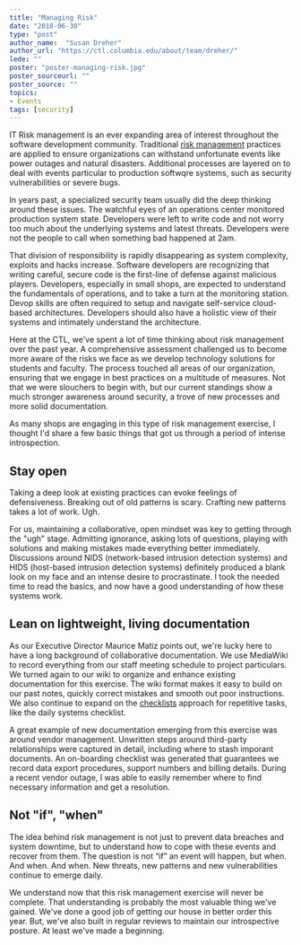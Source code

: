 ```yaml
---
title: "Managing Risk"
date: "2018-06-30"
type: "post"
author_name:  "Susan Dreher"
author_url: "https://ctl.columbia.edu/about/team/dreher/"
lede: ""
poster: "poster-managing-risk.jpg"
poster_sourceurl: ""
poster_source: ""
topics: 
- Events
tags: [security]
---
```


IT Risk management is an ever expanding area of interest throughout the software development community. Traditional [risk management](https://en.wikipedia.org/wiki/Risk_management) practices are applied to ensure organizations can withstand unfortunate events like power outages and natural disasters. Additional processes are layered on to deal with events particular to production softwqre systems, such as security vulnerabilities or severe bugs.

In years past, a specialized security team usually did the deep thinking around these issues. The watchful eyes of an operations center monitored production system state. Developers were left to write code and not worry too much about the underlying systems and latest threats. Developers were not the people to call when something bad happened at 2am.

That division of responsibility is rapidly disappearing as system complexity, exploits and hacks increase. Software developers are recognizing that writing careful, secure code is the first-line of defense against malicious players. Developers, especially in small shops, are expected to understand the fundamentals of operations, and to take a turn at the monitoring station. Devop skills are often required to setup and navigate self-service cloud-based architectures. Developers should also have a holistic view of their systems and intimately understand the architecture.

Here at the CTL, we've spent a lot of time thinking about risk management over the past year. A comprehensive assessment challenged us to become more aware of the risks we face as we develop technology solutions for students and faculty. The process touched all areas of our organization, ensuring that we engage in best practices on a multitude of measures. Not that we were slouchers to begin with, but our current standings show a much stronger awareness around security, a trove of new processes and more solid documentation.

As many shops are engaging in this type of risk management exercise, I thought I'd share a few basic things that got us through a period of intense introspection.

## Stay open

Taking a deep look at existing practices can evoke feelings of defensiveness. Breaking out of old patterns is scary. Crafting new patterns takes a lot of work. Ugh.

For us, maintaining a collaborative, open mindset was key to getting through the "ugh" stage. Admitting ignorance, asking lots of questions, playing with solutions and making mistakes made everything better immediately. Discussions around NIDS (network-based intrusion detection systems) and HIDS (host-based intrusion detection systems) definitely produced a blank look on my face and an intense desire to procrastinate. I took the needed time to read the basics, and now have a good understanding of how these systems work.

## Lean on lightweight, living documentation

As our Executive Director Maurice Matiz points out, we're lucky here to have a long background of collaborative documentation. We use MediaWiki to record everything from our staff meeting schedule to project particulars. We turned again to our wiki to organize and enhance existing documentation for this exercise. The wiki format makes it easy to build on our past notes, quickly correct mistakes and smooth out poor instructions. We also continue to expand on the [checklists](https://compiled.ctl.columbia.edu/articles/anders-daily-checklist/) approach for repetitive tasks, like the daily systems checklist.

A great example of new documentation emerging from this exercise was around vendor management. Unwritten steps around third-party relationships were captured in detail, including where to stash imporant documents. An on-boarding checklist was generated that guarantees we record data export procedures, support numbers and billing details. During a recent vendor outage, I was able to easily remember where to find necessary information and get a resolution.

## Not "if", "when"

The idea behind risk management is not just to prevent data breaches and system downtime, but to understand how to cope with these events and recover from them. The question is not “if” an event will happen, but when. And when. And when. New threats, new patterns and new vulnerabilities continue to emerge daily.

We understand now that this risk management exercise will never be complete. That understanding is probably the most valuable thing we've gained. We've done a good job of getting our house in better order this year. But, we've also built in regular reviews to maintain our introspective posture. At least we've made a beginning.
